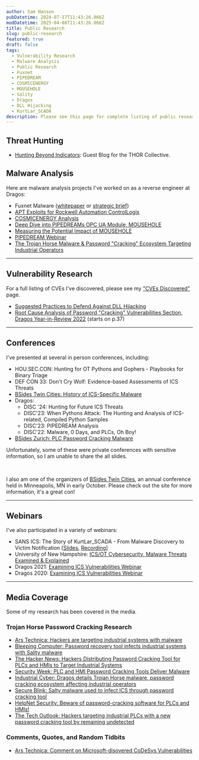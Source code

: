 ```yaml
---
author: Sam Hanson
pubDatetime: 2024-07-17T11:43:26.066Z
modDatetime: 2025-04-08T11:43:26.066Z
title: Public Research
slug: public-research
featured: true
draft: false
tags:
  - Vulnerability Research
  - Malware Analysis
  - Public Research
  - Fuxnet
  - PIPEDREAM
  - COSMICENERGY
  - MOUSEHOLE
  - Sality
  - Dragos
  - DLL Hijacking
  - KurtLar_SCADA
description: Please see this page for complete listing of public research in the form of blogs, whitepapers, and webinars.
---
```


## Threat Hunting

- [Hunting Beyond Indicators](https://substack.com/home/post/p-175671802): Guest Blog for the THOR Collective.

## Malware Analysis

Here are malware analysis projects I've worked on as a reverse engineer at Dragos:

- Fuxnet Malware ([whitepaper](https://hub.dragos.com/hubfs/Reports/WP_FUXNET_Final_2_CH.pdf) or [strategic brief](https://hub.dragos.com/hubfs/Reports/Dragos_SB_Intel_Fuxnet_ICSMalware.pdf?hsLang=en))
- [APT Exploits for Rockwell Automation ControlLogix](https://www.dragos.com/blog/mitigating-cves-impacting-rockwell-automation-controllogix-firmware/)
- [COSMICENERGY Analysis](https://hub.dragos.com/hubfs/116-Whitepapers/Dragos_SB_COSMICENERGY_June23_FINAL_WEB.pdf?hsLang=en)
- [Deep Dive into PIPEDREAMs OPC UA Module, MOUSEHOLE](https://www.dragos.com/blog/pipedream-mousehole-opcua-module/)
- [Measuring the Potential Impact of MOUSEHOLE](https://www.dragos.com/blog/potential-impact-of-pipedream-malware-module-mousehole/)
- [PIPEDREAM Webinar](https://hub.dragos.com/on-demand/pipedream-malware-chernovite-activity-group)
- [The Trojan Horse Malware & Password "Cracking" Ecosystem Targeting Industrial Operators](https://www.dragos.com/blog/the-trojan-horse-malware-password-cracking-ecosystem-targeting-industrial-operators/)

---

## Vulnerability Research

For a full listing of CVEs I've discovered, please see my ["CVEs Discovered"](/posts/cves-discovered/) page.

- [Suggested Practices to Defend Against DLL Hijacking](https://hub.dragos.com/hubfs/116-Whitepapers/Dragos_WP_DLL_Hijacking_FINAL.pdf?hsLang=en)
- [Root Cause Analysis of Password "Cracking" Vulnerabilities Section, Dragos Year-in-Review 2022](https://hub.dragos.com/hubfs/312-Year-in-Review/2022/Dragos_Year-In-Review-Report-2022.pdf?hsLang=en) (starts on p.37)

---

## Conferences

I've presented at several in person conferences, including:

- HOU.SEC.CON: Hunting for OT Pythons and Gophers - Playbooks for Binary Triage
- DEF CON 33: Don't Cry Wolf: Evidence-based Assessments of ICS Threats
- [BSides Twin Cities: History of ICS-Specific Malware](/BSides-TC.pdf)
- Dragos:
  - DISC '24: Hunting for Future ICS Threats
  - DISC'23: When Pythons Attack: The Hunting and Analysis of ICS-related, Compiled Python Samples
  - DISC'23: PIPEDREAM Analysis
  - DISC'22: Malware, 0 Days, and PLCs, Oh Boy!
- [BSides Zurich: PLC Password Cracking Malware](/bszh22-Sam_Hanson-Malware-Zero-Days-and-PLCs-Oh-Boy.pdf)

Unfortunately, some of these were private conferences with sensitive information, so I am unable to share the all slides.

<br>

I also am one of the organizers of [BSides Twin Cities](https://bsidestc.org), an annual conference held in Minneapolis, MN in early October. Please check out the site for more information, it's a great con!

---

## Webinars

I've also participated in a variety of webinars:

- SANS ICS: The Story of KurtLar_SCADA - From Malware Discovery to Victim Notification \[[Slides](/Story_of_KurtLar_SCADA_SANS_ICS.pdf), [Recording](https://www.youtube.com/watch?v=Ty7VCui0ilo)\]
- University of New Hampshire: [ICS/OT Cybersecurity, Malware Threats Examined & Explained](https://www.usnh.edu/it/blog/2022/09/gsc-tech-briefing-know-do-092222)
- Dragos 2021: [Examining ICS Vulnerabilities Webinar](https://www.youtube.com/watch?v=cBxtp2F5T_I)
- Dragos 2020: [Examining ICS Vulnerabilities Webinar](https://www.youtube.com/watch?v=W4SMVY1UbOQ)

---

## Media Coverage

Some of my research has been covered in the media.

### Trojan Horse Password Cracking Research

- [Ars Technica: Hackers are targeting industrial systems with malware](https://arstechnica.com/information-technology/2022/07/malware-circulating-online-wrangles-industrial-systems-into-a-botnet/)
- [Bleeping Computer: Password recovery tool infects industrial systems with Sality malware](https://www.bleepingcomputer.com/news/security/password-recovery-tool-infects-industrial-systems-with-sality-malware/)
- [The Hacker News: Hackers Distributing Password Cracking Tool for PLCs and HMIs to Target Industrial Systems](https://thehackernews.com/2022/07/hackers-distributing-password-cracking.html)
- [Security Week: PLC and HMI Password Cracking Tools Deliver Malware](https://www.securityweek.com/plc-and-hmi-password-cracking-tools-deliver-malware/)
- [Industrial Cyber: Dragos details Trojan Horse malware, password cracking ecosystem affecting industrial operators](https://industrialcyber.co/threats-attacks/dragos-details-trojan-horse-malware-password-cracking-ecosystem-affecting-industrial-operators/)
- [Secure Blink: Salty malware used to infect ICS through password cracking tool](https://www.secureblink.com/cyber-security-news/salty-malware-used-to-infect-ics-through-password-cracking-tool)
- [HelpNet Security: Beware of password-cracking software for PLCs and HMIs!](https://www.helpnetsecurity.com/2022/07/18/password-cracking-plcs-hmis/)
- [The Tech Outlook: Hackers targeting industrial PLCs with a new password cracking tool by remaining undetected](https://www.thetechoutlook.com/news/security/hackers-targeting-industrial-plcs-with-a-new-password-cracking-tool-by-remaining-undetected/)

### Comments, Quotes, and Random Tidbits

- [Ars Technica: Comment on Microsoft-disovered CoDeSys Vulnerabilities](https://arstechnica.com/security/2023/08/microsoft-finds-vulnerabilities-it-says-could-be-used-to-shut-down-power-plants/)

<br></br>
